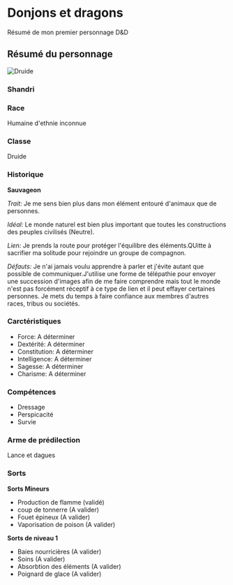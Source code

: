 # Donjons et dragons

Résumé de mon premier personnage D&D

## Résumé du personnage

![Druide](https://image.noelshack.com/fichiers/2018/17/3/1524651866-drood.jpg)

### Shandri

### Race
Humaine d'ethnie inconnue

### Classe
Druide 

### Historique 

**Sauvageon**

*Trait:*  Je me sens bien plus dans mon élément entouré d'animaux que de personnes.

*Idéal:*  Le monde naturel est bien plus important que toutes les constructions des peuples civilisés (Neutre).

*Lien:*  Je prends la route pour protéger l'équilibre des éléments.QUitte à sacrifier ma solitude pour rejoindre un groupe de compagnon.

*Défauts:*  Je n'ai jamais voulu apprendre à parler et j'évite autant que possible de communiquer.J'utilise une forme de télépathie pour envoyer une succession d'images afin de me faire comprendre mais tout le monde n'est pas forcément réceptif à ce type de lien et il peut effayer certaines personnes.
Je mets du temps à faire confiance aux membres d'autres races, tribus ou sociétés.

### Carctéristiques
* Force: A déterminer
* Dextérité: A déterminer
* Constitution: A déterminer
* Intelligence: A déterminer
* Sagesse: A déterminer
* Charisme: A déterminer

### Compétences
* Dressage
* Perspicacité
* Survie

### Arme de prédilection
Lance et dagues

### Sorts
**Sorts Mineurs**

* Production de flamme (validé)
* coup de tonnerre (A valider)
* Fouet épineux (A valider)
* Vaporisation de poison (A valider)

**Sorts de niveau 1**

* Baies nourricières (A valider) 
* Soins (A valider)
* Absorbtion des éléments (A valider)
* Poignard de glace (A valider)




